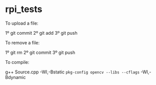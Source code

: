 rpi_tests
=========


To upload a file:

1º git commit
2º git add <file>
3º git push


To remove a file:

1º git rm <file>
2º git commit
3º git push

To compile:

g++ Source.cpp -Wl,-Bstatic `pkg-config opencv --libs --cflags` -Wl,-Bdynamic

